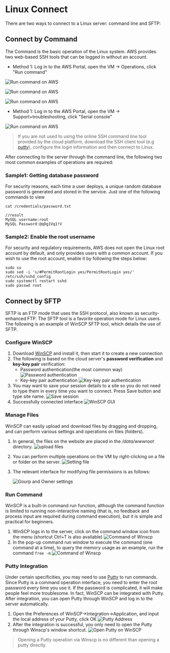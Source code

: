 # Linux Connect

There are two ways to connect to a Linux server: command line and SFTP:

## Connect by Command

The Command is the basic operation of the Linux system. AWS provides two web-based SSH tools that can be logged in without an account.

- Method 1: Log in to the AWS Portal, open the VM -> Operations, click "Run command"

![Run command on AWS](http://libs.websoft9.com/Websoft9/DocsPicture/en/huaweicloud/hwcloud-runcmd-1-websoft9.png)

![Run command on AWS](http://libs.websoft9.com/Websoft9/DocsPicture/en/huaweicloud/hwcloud-runcmd-2-websoft9.png)

![Run command on AWS](http://libs.websoft9.com/Websoft9/DocsPicture/en/huaweicloud/hwcloud-runcmd-3-websoft9.png)



- Method 1: Log in to the AWS Portal, open the VM -> Support+troubleshooting, click "Serial console"

![Run command on AWS](https://libs.websoft9.com/Websoft9/DocsPicture/en/AWS/AWS-runcmd2-websoft9.png)

> If you are not used to using the online SSH command line tool provided by the cloud platform, download the SSH client tool (e.g [putty](https://putty.org/)), configure the login information and then connect to Linux.

After connecting to the server through the command line, the following two most common examples of operations are required:

### Sample1: Getting database password

For security reasons, each time a user deploys, a unique random database password is generated and stored in the service. Just one of the following commands to view

```shell
cat /credentials/password.txt

//result
MySQL username:root
MySQL Password:@qDg1Vq1!V
```

### Sample2: Enable the root username

For security and regulatory requirements, AWS does not open the Linux root account by default, and only provides users with a common account. If you wish to use the root account, enable it by following the steps below:

```shell
sudo su
sudo sed -i 's/#PermitRootLogin yes/PermitRootLogin yes/' /etc/ssh/sshd_config
sudo systemctl restart sshd
sudo passwd root
```

## Connect by SFTP

SFTP is an FTP mode that uses the SSH protocol, also known as security-enhanced FTP. The SFTP tool is a favorite operation mode for Linux users. The following is an example of WinSCP SFTP tool, which details the use of SFTP.

### Configure WinSCP

1. Download [WinSCP](https://winscp.net/) and install it, then start it to create a new connection
2. The following is based on the cloud server's **password verification** and **key-key pair** verification:
   - Password authentication(the most common way)
     ![Password authentication](http://libs.websoft9.com/Websoft9/DocsPicture/en/winscp/winscp-newsite.png)
   - Key-key pair authentication
     ![Key-key pair authentication](http://libs.websoft9.com/Websoft9/DocsPicture/en/winscp/winscp-secrets-websoft9.png)
3. You may want to save your session details to a site so you do not need to type them in every time you want to connect. Press Save button and type site name.
   ![Save session](http://libs.websoft9.com/Websoft9/DocsPicture/en/winscp/winscp-sessionsave-websoft9.png)
4. Successfully connected interface
   ![WinSCP GUI](http://libs.websoft9.com/Websoft9/DocsPicture/en/winscp/websoft9-winscp-success.png)

### Manage Files

WinSCP can easily upload and download files by dragging and dropping, and can perform various settings and operations on files (folders).

1. In general, the files on the website are placed in the */data/wwwroot* directory.
   ![upload files](http://libs.websoft9.com/Websoft9/DocsPicture/en/winscp/winscp-dragfile-websoft9.png)

2. You can perform multiple operations on the VM by right-clicking on a file or folder on the server.
   ![Setting file](http://libs.websoft9.com/Websoft9/DocsPicture/en/winscp/websoft9-winscp-youjian.png)

3. The relevant interface for modifying file permissions is as follows:

   ![Gourp and Owner settings](http://libs.websoft9.com/Websoft9/DocsPicture/en/winscp/websoft9-winscp-quanxian.png)

### Run Command

WinSCP is a built-in command run function, although the command function is limited to running non-interactive naming (that is, no feedback and process input are required during command execution), but it is simple and practical for beginners.

1. WinSCP logs in to the server, click on the command window icon from the menu (shortcut Ctrl+T is also available)
   ![Command of Winscp](http://libs.websoft9.com/Websoft9/DocsPicture/en/winscp/winscp-ucmd-websoft9.png)
2. In the pop-up command run window to execute the command (one command at a time), to query the memory usage as an example, run the command `free -m`
   ![Command of Winscp](http://libs.websoft9.com/Websoft9/DocsPicture/en/winscp/wincp-showmemory-websoft9.png)

### Putty Integration

Under certain specificities, you may need to use [Putty](https://putty.org/) to run commands. Since Putty is a command operation interface, you need to enter the root password every time you use it. If the password is complicated, it will make people feel more troublesome. In fact, WinSCP can be integrated with Putty. After integration, you can open Putty through WinSCP and log in to the server automatically.

1. Open the Preferences of WinSCP->Integration->Application, and input the local address of your Putty, click OK
   ![Putty Address](http://libs.websoft9.com/Websoft9/DocsPicture/en/winscp/websoft9-winscp-putty.png)
2. After the integration is successful, you only need to open the Putty through Winscp's window shortcut.
   ![Open Putty on WinSCP](http://libs.websoft9.com/Websoft9/DocsPicture/en/winscp/websoft9-winscp-puttyopen.png)

> Opening a Putty operation via Winscp is no different than opening a putty directly.